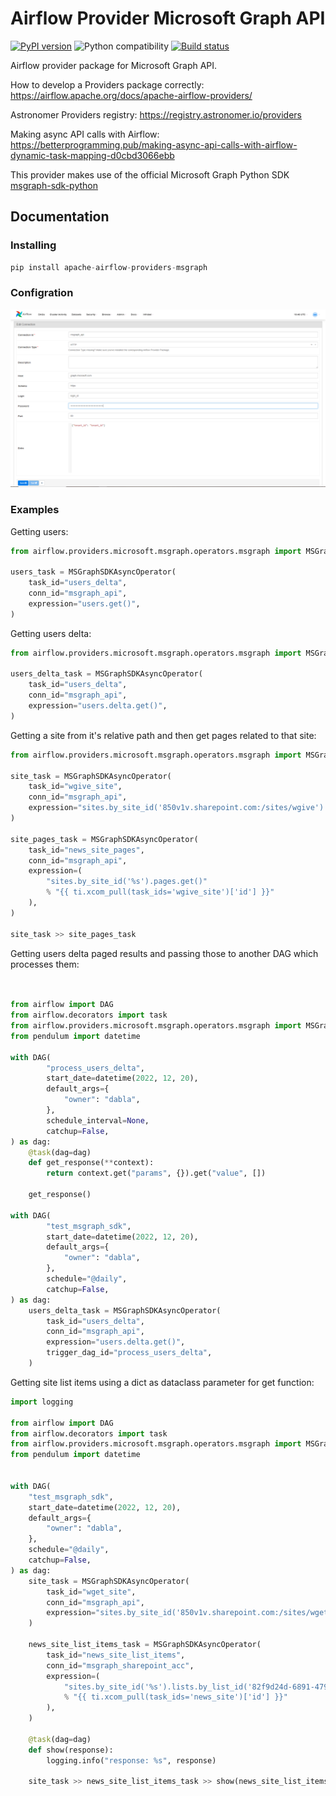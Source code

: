 <p align="center"><h1 class="center-title">Airflow Provider Microsoft Graph API</h1></p>

[![PyPI version](https://badge.fury.io/py/msgraph-sdk.svg)](https://pypi.org/project/apache-airflow-providers-msgraph/)
![Python compatibility](https://img.shields.io/badge/python-3.8_|_3.9_|_3.10_|_3.11-blue)
[![Build status](https://github.com/infrabel/apache-airflow-providers-msgraph/actions/workflows/python-build.yml/badge.svg)](https://github.com/infrabel/apache-airflow-providers-msgraph/actions)

Airflow provider package for Microsoft Graph API.

How to develop a Providers package correctly: https://airflow.apache.org/docs/apache-airflow-providers/

Astronomer Providers registry: https://registry.astronomer.io/providers

Making async API calls with Airflow: https://betterprogramming.pub/making-async-api-calls-with-airflow-dynamic-task-mapping-d0cbd3066ebb

This provider makes use of the official Microsoft Graph Python SDK [msgraph-sdk-python](https://github.com/microsoftgraph/msgraph-sdk-python)


## Documentation

### Installing

```python
pip install apache-airflow-providers-msgraph
```

### Configration

![connection.png](https://raw.githubusercontent.com/infrabel/apache-airflow-providers-msgraph/main/docs/images/connection.png)

### Examples

Getting users:

```python
from airflow.providers.microsoft.msgraph.operators.msgraph import MSGraphSDKAsyncOperator

users_task = MSGraphSDKAsyncOperator(
    task_id="users_delta",
    conn_id="msgraph_api",
    expression="users.get()",
)
```

Getting users delta:

```python
from airflow.providers.microsoft.msgraph.operators.msgraph import MSGraphSDKAsyncOperator

users_delta_task = MSGraphSDKAsyncOperator(
    task_id="users_delta",
    conn_id="msgraph_api",
    expression="users.delta.get()",
)
```

Getting a site from it's relative path and then get pages related to that site:

```python
from airflow.providers.microsoft.msgraph.operators.msgraph import MSGraphSDKAsyncOperator

site_task = MSGraphSDKAsyncOperator(
    task_id="wgive_site",
    conn_id="msgraph_api",
    expression="sites.by_site_id('850v1v.sharepoint.com:/sites/wgive').get()",
)

site_pages_task = MSGraphSDKAsyncOperator(
    task_id="news_site_pages",
    conn_id="msgraph_api",
    expression=(
        "sites.by_site_id('%s').pages.get()"
        % "{{ ti.xcom_pull(task_ids='wgive_site')['id'] }}"
    ),
)

site_task >> site_pages_task
```

Getting users delta paged results and passing those to another DAG which processes them:

```python


from airflow import DAG
from airflow.decorators import task
from airflow.providers.microsoft.msgraph.operators.msgraph import MSGraphSDKAsyncOperator
from pendulum import datetime

with DAG(
        "process_users_delta",
        start_date=datetime(2022, 12, 20),
        default_args={
            "owner": "dabla",
        },
        schedule_interval=None,
        catchup=False,
) as dag:
    @task(dag=dag)
    def get_response(**context):
        return context.get("params", {}).get("value", [])

    get_response()

with DAG(
        "test_msgraph_sdk",
        start_date=datetime(2022, 12, 20),
        default_args={
            "owner": "dabla",
        },
        schedule="@daily",
        catchup=False,
) as dag:
    users_delta_task = MSGraphSDKAsyncOperator(
        task_id="users_delta",
        conn_id="msgraph_api",
        expression="users.delta.get()",
        trigger_dag_id="process_users_delta",
    )
```

Getting site list items using a dict as dataclass parameter for get function:

```python
import logging

from airflow import DAG
from airflow.decorators import task
from airflow.providers.microsoft.msgraph.operators.msgraph import MSGraphSDKAsyncOperator
from pendulum import datetime


with DAG(
    "test_msgraph_sdk",
    start_date=datetime(2022, 12, 20),
    default_args={
        "owner": "dabla",
    },
    schedule="@daily",
    catchup=False,
) as dag:
    site_task = MSGraphSDKAsyncOperator(
        task_id="wget_site",
        conn_id="msgraph_api",
        expression="sites.by_site_id('850v1v.sharepoint.com:/sites/wget').get()",
    )

    news_site_list_items_task = MSGraphSDKAsyncOperator(
        task_id="news_site_list_items",
        conn_id="msgraph_sharepoint_acc",
        expression=(
            "sites.by_site_id('%s').lists.by_list_id('82f9d24d-6891-4790-8b6d-f1b2a1d0ca22').items.get({'query_parameters': {'expand': ['fields']}})"
            % "{{ ti.xcom_pull(task_ids='news_site')['id'] }}"
        ),
    )

    @task(dag=dag)
    def show(response):
        logging.info("response: %s", response)
    
    site_task >> news_site_list_items_task >> show(news_site_list_items_task.output)
```
